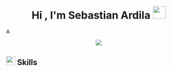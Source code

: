 
<h1 align="center"><b>Hi , I'm Sebastian Ardila </b><img src="https://media.giphy.com/media/hvRJCLFzcasrR4ia7z/giphy.gif" width="35"></h1>
<!--  -->A
<p align="center">
  <a href="https://github.com/DenverCoder1/readme-typing-svg"><img src="https://readme-typing-svg.herokuapp.com?font=Time+New+Roman&color=32CD32&size=25&center=true&vCenter=true&width=600&height=100&lines=Sebastian+Ardila..&hearts;++;Currently+learning,;Computer+Science+Student,;CTF+Newbie,;Active+Learner/Researcher,;Love+to+learn+new+stuffs..<3"></a>
</p>

## <img src="https://media2.giphy.com/media/QssGEmpkyEOhBCb7e1/giphy.gif?cid=ecf05e47a0n3gi1bfqntqmob8g9aid1oyj2wr3ds3mg700bl&rid=giphy.gif" width ="25"><b> Skills</b>
<br>

<p align="center">
